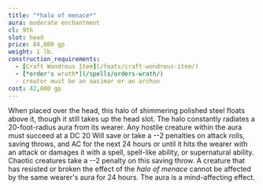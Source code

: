 ```yaml
---
title: "*halo of menace*"
aura: moderate enchantment
cl: 9th
slot: head
price: 84,000 gp
weight: 1 lb.
construction_requirements:
  - [Craft Wondrous Item](/feats/craft-wondrous-item/)
  - [*order's wrath*](/spells/orders-wrath/)
  - creator must be an aasimar or an archon
cost: 42,000 gp
---
```


When placed over the head, this halo of shimmering polished steel floats above it, though it still takes up the head slot. The halo constantly radiates a 20-foot-radius aura from its wearer. Any hostile creature within the aura must succeed at a DC 20 Will save or take a --2 penalties on attack rolls, saving throws, and AC for the next 24 hours or until it hits the wearer with an attack or damages it with a spell, spell-like ability, or supernatural ability. Chaotic creatures take a --2 penalty on this saving throw. A creature that has resisted or broken the effect of the *halo of menace* cannot be affected by the same wearer's aura for 24 hours. The aura is a mind-affecting effect.

